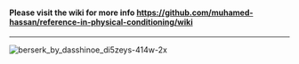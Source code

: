 #### Please visit the wiki for more info https://github.com/muhamed-hassan/reference-in-physical-conditioning/wiki

***

![berserk_by_dasshinoe_di5zeys-414w-2x](https://github.com/user-attachments/assets/f0b126f4-3cef-489e-939e-966c0a8ab840)

